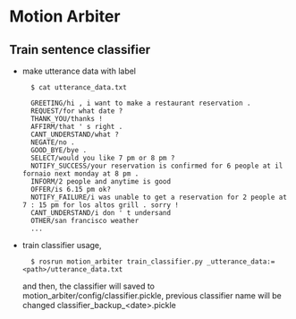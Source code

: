 # Motion Arbiter

## Train sentence classifier

- make utterance data with label

        $ cat utterance_data.txt

        GREETING/hi , i want to make a restaurant reservation .
        REQUEST/for what date ?
        THANK_YOU/thanks !
        AFFIRM/that ' s right .
        CANT_UNDERSTAND/what ?
        NEGATE/no .
        GOOD_BYE/bye .
        SELECT/would you like 7 pm or 8 pm ?
        NOTIFY_SUCCESS/your reservation is confirmed for 6 people at il fornaio next monday at 8 pm .
        INFORM/2 people and anytime is good
        OFFER/is 6.15 pm ok?
        NOTIFY_FAILURE/i was unable to get a reservation for 2 people at 7 : 15 pm for los altos grill . sorry !
        CANT_UNDERSTAND/i don ' t undersand
        OTHER/san francisco weather
        ...

- train classifier usage,

        $ rosrun motion_arbiter train_classifier.py _utterance_data:=<path>/utterance_data.txt

    and then, the classifier will saved to motion_arbiter/config/classifier.pickle, previous classifier name will be changed classifier_backup\_\<date\>.pickle
